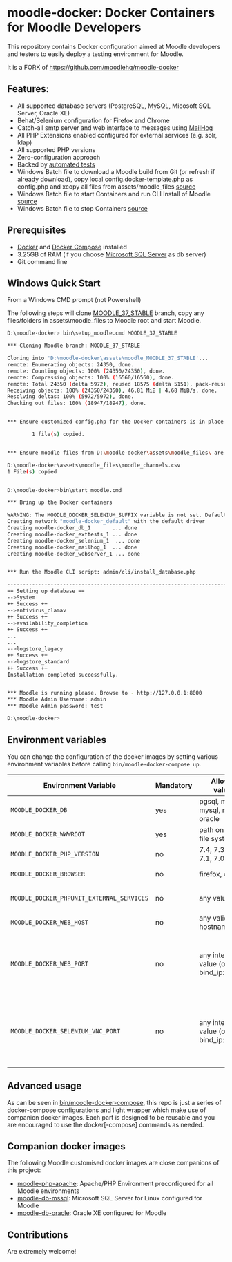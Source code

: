 # moodle-docker: Docker Containers for Moodle Developers

This repository contains Docker configuration aimed at Moodle developers and testers to easily deploy a testing environment for Moodle.

It is a FORK of https://github.com/moodlehq/moodle-docker

## Features:

- All supported database servers (PostgreSQL, MySQL, Micosoft SQL Server, Oracle XE)
- Behat/Selenium configuration for Firefox and Chrome
- Catch-all smtp server and web interface to messages using [MailHog](https://github.com/mailhog/MailHog/)
- All PHP Extensions enabled configured for external services (e.g. solr, ldap)
- All supported PHP versions
- Zero-configuration approach
- Backed by [automated tests](https://travis-ci.org/moodlehq/moodle-docker/branches)
- Windows Batch file to download a Moodle build from Git (or refresh if already download), copy local config.docker-template.php as config.php and xcopy all files from assets/moodle_files [source](bin/setup_moodle.cmd)
- Windows Batch file to start Containers and run CLI Install of Moodle [source](bin/start_moodle.cmd)
- Windows Batch file to stop Containers [source](bin/start_moodle.cmd)

## Prerequisites

- [Docker](https://docs.docker.com) and [Docker Compose](https://docs.docker.com/compose/) installed
- 3.25GB of RAM (if you choose [Microsoft SQL Server](https://docs.microsoft.com/en-us/sql/linux/sql-server-linux-setup#prerequisites) as db server)
- Git command line

## Windows Quick Start

From a Windows CMD prompt (not Powershell)

The following steps will clone [MOODLE_37_STABLE](https://github.com/moodle/moodle/tree/MOODLE_37_STABLE) branch, copy any files/folders in assets\moodle_files to Moodle root and start Moodle.

```bash
D:\moodle-docker> bin\setup_moodle.cmd MOODLE_37_STABLE

*** Cloning Moodle branch: MOODLE_37_STABLE

Cloning into 'D:\moodle-docker\assets\moodle_MOODLE_37_STABLE'...
remote: Enumerating objects: 24350, done.
remote: Counting objects: 100% (24350/24350), done.
remote: Compressing objects: 100% (16560/16560), done.
remote: Total 24350 (delta 5972), reused 18575 (delta 5151), pack-reused 0
Receiving objects: 100% (24350/24350), 46.81 MiB | 4.68 MiB/s, done.
Resolving deltas: 100% (5972/5972), done.
Checking out files: 100% (18947/18947), done.


*** Ensure customized config.php for the Docker containers is in place

        1 file(s) copied.


*** Ensure moodle files from D:\moodle-docker\assets\moodle_files\ are installed

D:\moodle-docker\assets\moodle_files\moodle_channels.csv
1 File(s) copied


D:\moodle-docker>bin\start_moodle.cmd

*** Bring up the Docker containers

WARNING: The MOODLE_DOCKER_SELENIUM_SUFFIX variable is not set. Defaulting to a blank string.
Creating network "moodle-docker_default" with the default driver
Creating moodle-docker_db_1       ... done
Creating moodle-docker_exttests_1 ... done
Creating moodle-docker_selenium_1  ... done
Creating moodle-docker_mailhog_1  ... done
Creating moodle-docker_webserver_1 ... done


*** Run the Moodle CLI script: admin/cli/install_database.php

-------------------------------------------------------------------------------
== Setting up database ==
-->System
++ Success ++
-->antivirus_clamav
++ Success ++
-->availability_completion
++ Success ++
...
...
-->logstore_legacy
++ Success ++
-->logstore_standard
++ Success ++
Installation completed successfully.


*** Moodle is running please. Browse to - http://127.0.0.1:8000
*** Moodle Admin Username: admin
*** Moodle Admin password: test

D:\moodle-docker>
```

## Environment variables

You can change the configuration of the docker images by setting various environment variables before calling `bin/moodle-docker-compose up`.

| Environment Variable                      | Mandatory | Allowed values                         | Default value  | Notes                                                                                                                                                                                                            |
| ----------------------------------------- | --------- | -------------------------------------- | -------------- | ---------------------------------------------------------------------------------------------------------------------------------------------------------------------------------------------------------------- |
| `MOODLE_DOCKER_DB`                        | yes       | pgsql, mariadb, mysql, mssql, oracle   | none           | The database server to run against                                                                                                                                                                               |
| `MOODLE_DOCKER_WWWROOT`                   | yes       | path on your file system               | none           | The path to the Moodle codebase you intend to test                                                                                                                                                               |
| `MOODLE_DOCKER_PHP_VERSION`               | no        | 7.4, 7.3, 7.2, 7.1, 7.0, 5.6           | 7.2            | The php version to use                                                                                                                                                                                           |
| `MOODLE_DOCKER_BROWSER`                   | no        | firefox, chrome                        | firefox        | The browser to run Behat against                                                                                                                                                                                 |
| `MOODLE_DOCKER_PHPUNIT_EXTERNAL_SERVICES` | no        | any value                              | not set        | If set, dependencies for memcached, redis, solr, and openldap are added                                                                                                                                          |
| `MOODLE_DOCKER_WEB_HOST`                  | no        | any valid hostname                     | localhost      | The hostname for web                                                                                                                                                                                             |
| `MOODLE_DOCKER_WEB_PORT`                  | no        | any integer value (or bind_ip:integer) | 127.0.0.1:8000 | The port number for web. If set to 0, no port is used.<br/>If you want to bind to any host IP different from the default 127.0.0.1, you can specify it with the bind_ip:port format (0.0.0.0 means bind to all)  |
| `MOODLE_DOCKER_SELENIUM_VNC_PORT`         | no        | any integer value (or bind_ip:integer) | not set        | If set, the selenium node will expose a vnc session on the port specified. Similar to MOODLE_DOCKER_WEB_PORT, you can optionally define the host IP to bind to. If you just set the port, VNC binds to 127.0.0.1 |

## Advanced usage

As can be seen in [bin/moodle-docker-compose](https://github.com/moodlehq/moodle-docker/blob/master/bin/moodle-docker-compose),
this repo is just a series of docker-compose configurations and light wrapper which make use of companion docker images. Each part
is designed to be reusable and you are encouraged to use the docker[-compose] commands as needed.

## Companion docker images

The following Moodle customised docker images are close companions of this project:

- [moodle-php-apache](https://github.com/moodlehq/moodle-php-apache): Apache/PHP Environment preconfigured for all Moodle environments
- [moodle-db-mssql](https://github.com/moodlehq/moodle-db-mssql): Microsoft SQL Server for Linux configured for Moodle
- [moodle-db-oracle](https://github.com/moodlehq/moodle-db-oracle): Oracle XE configured for Moodle

## Contributions

Are extremely welcome!
